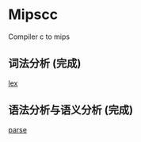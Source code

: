 # Mipscc

Compiler c to mips

## 词法分析 (完成)

[lex](doc/lex.md)

## 语法分析与语义分析 (完成)

[parse](doc/parse.md)